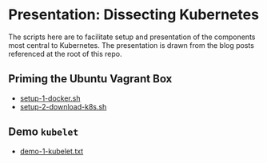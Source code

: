 # Presentation: Dissecting Kubernetes

The scripts here are to facilitate setup and presentation of the components
most central to Kubernetes. The presentation is drawn from the blog posts
referenced at the root of this repo.

## Priming the Ubuntu Vagrant Box

* [setup-1-docker.sh](setup-1-docker.sh)
* [setup-2-download-k8s.sh](setup-2-download-k8s.sh)

## Demo `kubelet`

* [demo-1-kubelet.txt](demo-1-kubelet.txt)

